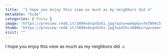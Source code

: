 ```yaml
---
title:  "I hope you enjoy this view as much as my neighbors did ☺️"
metadate: "hide"
categories: [ Pussy ]
image: "https://preview.redd.it/3809xdvqn5o51.jpg?auto=webp&s=7e7094c5fd40c62dbebba62d301226f9493c3b73"
thumb: "https://preview.redd.it/3809xdvqn5o51.jpg?width=1080&crop=smart&auto=webp&s=d66156463240cf5220012f8eac762b85ec6c3c76"
visit: ""
---
```

I hope you enjoy this view as much as my neighbors did ☺️
